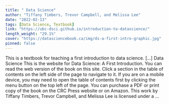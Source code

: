 ```yaml
---
title: " Data Science"
author: "Tiffany Timbers, Trevor Campbell, and Melissa Lee"
date: "2022-02-13"
tags: [Data Science, Textbook]
link: "https://ubc-dsci.github.io/introduction-to-datascience/"
length_weight: "29.1%"
cover: "https://datasciencebook.ca/img/ds-a-first-intro-graphic.jpg"
pinned: false
---
```


This is a textbook for teaching a first introduction to data science. [...] Data Science This is the website for Data Science: A First Introduction.
You can read the web version of the book on this site. Click a section in the table of contents
on the left side of the page to navigate to it. If you are on a mobile device,
you may need to open the table of contents first by clicking the menu button on
the top left of the page.
You can purchase a PDF or print copy of the book
on the CRC Press website or on Amazon. This work by Tiffany Timbers, Trevor Campbell,
and Melissa Lee is licensed under
a ...
